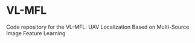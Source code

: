 # VL-MFL
Code repository for the VL-MFL: UAV Localization Based on Multi-Source Image Feature Learning
